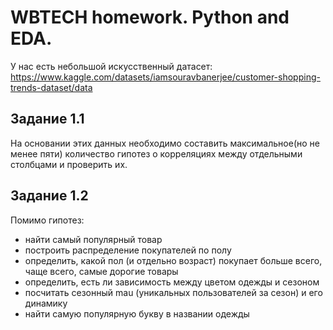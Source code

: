 # WBTECH homework. Python and EDA.

У нас есть небольшой искусственный датасет: https://www.kaggle.com/datasets/iamsouravbanerjee/customer-shopping-trends-dataset/data

## Задание 1.1

На основании этих данных необходимо составить максимальное(но не менее пяти) количество гипотез о корреляциях между отдельными столбцами и проверить их.

## Задание 1.2

Помимо гипотез:

  - найти самый популярный товар
  - построить распределение покупателей по полу
  - определить, какой пол (и отдельно возраст) покупает больше всего, чаще всего, самые дорогие товары
  - определить, есть ли зависимость между цветом одежды и сезоном
  - посчитать сезонный mau (уникальных пользователей за сезон) и его динамику
  - найти самую популярную букву в названии одежды

